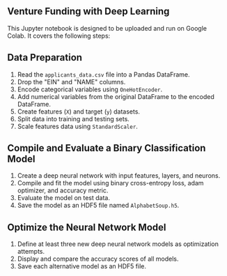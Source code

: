 ## Venture Funding with Deep Learning

This Jupyter notebook is designed to be uploaded and run on Google Colab. It covers the following steps:

## Data Preparation

1. Read the `applicants_data.csv` file into a Pandas DataFrame.
2. Drop the "EIN" and "NAME" columns.
3. Encode categorical variables using `OneHotEncoder`.
4. Add numerical variables from the original DataFrame to the encoded DataFrame.
5. Create features (`X`) and target (`y`) datasets.
6. Split data into training and testing sets.
7. Scale features data using `StandardScaler`.

## Compile and Evaluate a Binary Classification Model

1. Create a deep neural network with input features, layers, and neurons.
2. Compile and fit the model using binary cross-entropy loss, adam optimizer, and accuracy metric.
3. Evaluate the model on test data.
4. Save the model as an HDF5 file named `AlphabetSoup.h5`.

## Optimize the Neural Network Model

1. Define at least three new deep neural network models as optimization attempts.
2. Display and compare the accuracy scores of all models.
3. Save each alternative model as an HDF5 file.